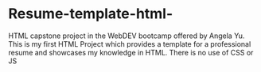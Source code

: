 # Resume-template-html-
 HTML capstone project in the WebDEV bootcamp offered by Angela Yu. This is my first HTML Project which provides a template for a professional resume and showcases my knowledge in HTML. There is no use of CSS or JS
